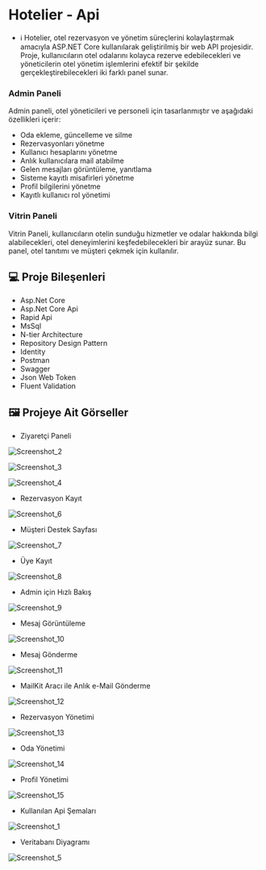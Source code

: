 # Hotelier - Api

* ℹ️ Hotelier, otel rezervasyon ve yönetim süreçlerini kolaylaştırmak amacıyla ASP.NET Core kullanılarak geliştirilmiş bir web API projesidir. Proje, kullanıcıların otel odalarını kolayca rezerve edebilecekleri ve yöneticilerin otel yönetim işlemlerini efektif bir şekilde gerçekleştirebilecekleri iki farklı panel sunar.

### Admin Paneli
  Admin paneli, otel yöneticileri ve personeli için tasarlanmıştır ve aşağıdaki özellikleri içerir:

* Oda ekleme, güncelleme ve silme
* Rezervasyonları yönetme
* Kullanıcı hesaplarını yönetme
* Anlık kullanıcılara mail atabilme
* Gelen mesajları görüntüleme, yanıtlama
* Sisteme kayıtlı misafirleri yönetme
* Profil bilgilerini yönetme
* Kayıtlı kullanıcı rol yönetimi

### Vitrin Paneli
Vitrin Paneli, kullanıcıların otelin sunduğu hizmetler ve odalar hakkında bilgi alabilecekleri, otel deneyimlerini keşfedebilecekleri bir arayüz sunar. Bu panel, otel tanıtımı ve müşteri çekmek için kullanılır.

## 💻 Proje Bileşenleri

  * Asp.Net Core
  * Asp.Net Core Api
  * Rapid Api
  * MsSql
  * N-tier Architecture
  * Repository Design Pattern
  * Identity
  * Postman
  * Swagger
  * Json Web Token
  * Fluent Validation


## 🖼️ Projeye Ait Görseller

* Ziyaretçi Paneli

![Screenshot_2](https://github.com/gozgirfaruk/UdemyRapidApi/assets/125920944/ea19722f-ddbe-49bf-9362-954a5541e0b9)

![Screenshot_3](https://github.com/gozgirfaruk/UdemyRapidApi/assets/125920944/fb11a5ba-a616-45dd-bc6e-6796b945cff9)

![Screenshot_4](https://github.com/gozgirfaruk/UdemyRapidApi/assets/125920944/20778580-5b80-4a8f-9f8a-5995450655f8)


* Rezervasyon Kayıt 

![Screenshot_6](https://github.com/gozgirfaruk/UdemyRapidApi/assets/125920944/110a7002-2461-4fcb-ac3d-39f026e1407a)

* Müşteri Destek Sayfası

![Screenshot_7](https://github.com/gozgirfaruk/UdemyRapidApi/assets/125920944/1c589903-8afa-438a-9a81-19478827f7bf)

* Üye Kayıt 

![Screenshot_8](https://github.com/gozgirfaruk/UdemyRapidApi/assets/125920944/e5318c69-5610-40a7-8655-1e594d52a8df)

* Admin için Hızlı Bakış
  
![Screenshot_9](https://github.com/gozgirfaruk/UdemyRapidApi/assets/125920944/10ee6cc2-f5b5-4048-9799-023f9ee5739b)

* Mesaj Görüntüleme

![Screenshot_10](https://github.com/gozgirfaruk/UdemyRapidApi/assets/125920944/549abb18-60a8-40ae-b907-17d3ae9cb2a1)

* Mesaj Gönderme 

![Screenshot_11](https://github.com/gozgirfaruk/UdemyRapidApi/assets/125920944/ccde1eb2-e12c-4025-847f-543f588e1955)

* MailKit Aracı ile Anlık e-Mail Gönderme 

![Screenshot_12](https://github.com/gozgirfaruk/UdemyRapidApi/assets/125920944/efb44d72-db02-4789-a16b-eb8278b0f281)

* Rezervasyon Yönetimi

![Screenshot_13](https://github.com/gozgirfaruk/UdemyRapidApi/assets/125920944/6d76b279-f00c-4a76-a4ca-d3a9d3a0ae52)

* Oda Yönetimi

![Screenshot_14](https://github.com/gozgirfaruk/UdemyRapidApi/assets/125920944/b0394354-dd4b-48b5-8607-1616d657ac3a)

* Profil Yönetimi

![Screenshot_15](https://github.com/gozgirfaruk/UdemyRapidApi/assets/125920944/07b6683b-6939-4ee3-a358-d08a37d2b2da)

* Kullanılan Api Şemaları

![Screenshot_1](https://github.com/gozgirfaruk/UdemyRapidApi/assets/125920944/06d955fd-30c7-41fd-b9a0-ed055967b45b)

* Veritabanı Diyagramı

![Screenshot_5](https://github.com/gozgirfaruk/UdemyRapidApi/assets/125920944/e56d1c81-fdf2-4516-8411-afd1b7c5e076)
